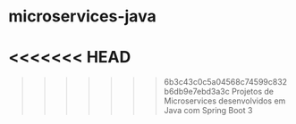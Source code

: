 # microservices-java
<<<<<<< HEAD
=======

>>>>>>> 6b3c43c0c5a04568c74599c832b6db9e7ebd3a3c
Projetos de Microservices desenvolvidos em Java com Spring Boot 3
